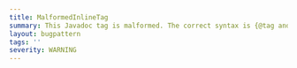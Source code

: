 ```yaml
---
title: MalformedInlineTag
summary: This Javadoc tag is malformed. The correct syntax is {@tag and not @{tag.
layout: bugpattern
tags: ''
severity: WARNING
---
```


<!--
*** AUTO-GENERATED, DO NOT MODIFY ***
To make changes, edit the @BugPattern annotation or the explanation in docs/bugpattern.
-->



